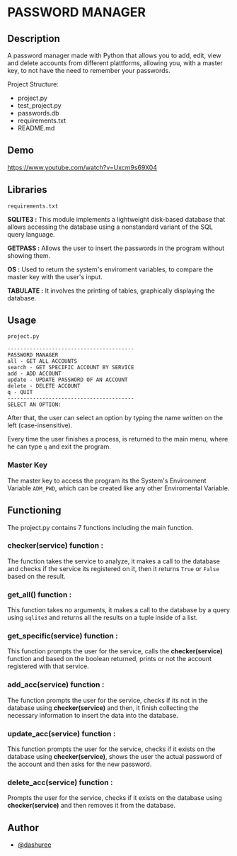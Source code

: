 # PASSWORD MANAGER

## Description

A password manager made with Python that allows you to add, edit, view and delete accounts from different plattforms, allowing you, with a master key, to not have the need to remember your passwords.

Project Structure:

- project.py
- test_project.py
- passwords.db
- requirements.txt
- README.md

## Demo

https://www.youtube.com/watch?v=Uxcm9s69X04

## Libraries

`requirements.txt`

**SQLITE3 :** This module implements a lightweight disk-based database that allows accessing the database using a nonstandard variant of the SQL query language.

**GETPASS :** Allows the user to insert the passwords in the program without showing them.

**OS :** Used to return the system's enviroment variables, to compare the master key with the user's input.

**TABULATE :** It involves the printing of tables, graphically displaying the database.

## Usage

`project.py`

```
----------------------------------------
PASSWORD MANAGER
all - GET ALL ACCOUNTS
search - GET SPECIFIC ACCOUNT BY SERVICE
add - ADD ACCOUNT
update - UPDATE PASSWORD OF AN ACCOUNT
delete - DELETE ACCOUNT
q - QUIT
----------------------------------------
SELECT AN OPTION:
```

After that, the user can select an option by typing the name written on the left (case-insensitive).

Every time the user finishes a process, is returned to the main menu, where he can type `q` and exit the program.

### Master Key

The master key to access the program its the System's Environment Variable `ADM_PWD`, which can be created like any other Enviromental Variable.

## Functioning

The project.py contains 7 functions including the main function.

### **checker(service)** **function** :

The function takes the service to analyze, it makes a call to the database and checks if the service its registered on it, then it returns `True` or `False` based on the result.

### **get_all()** **function** :

This function takes no arguments, it makes a call to the database by a query using `sqlite3` and returns all the results on a tuple inside of a list.

### **get_specific(service)** **function** :

This function prompts the user for the service, calls the **checker(service)** function and based on the boolean returned, prints or not the account registered with that service.

### **add_acc(service)** **function** :

The function prompts the user for the service, checks if its not in the database using **checker(service)** and then, it finish collecting the necessary information to insert the data into the database.

### **update_acc(service)** **function** :

This function prompts the user for the service, checks if it exists on the database using **checker(service)**, shows the user the actual password of the account and then asks for the new password.

### **delete_acc(service)** **function** :

Prompts the user for the service, checks if it exists on the database using **checker(service)** and then removes it from the database.

## Author

- [@dashuree](https://www.github.com/dashuree)
